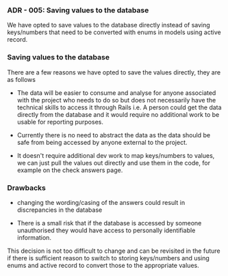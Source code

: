 ### ADR - 005: Saving values to the database

We have opted to save values to the database directly instead of saving keys/numbers that need to be converted with enums in models using active record.

### Saving values to the database

There are a few reasons we have opted to save the values directly, they are as follows

- The data will be easier to consume and analyse for anyone associated with the project who needs to do so but does not necessarily have the technical skills to access it through Rails i.e. A person could get the data directly from the database and it would require no additional work to be usable for reporting purposes.

- Currently there is no need to abstract the data as the data should be safe from being accessed by anyone external to the project.

- It doesn't require additional dev work to map keys/numbers to values, we can just pull the values out directly and use them in the code, for example on the check answers page.



### Drawbacks

- changing the wording/casing of the answers could result in discrepancies in the database

- There is a small risk that if the database is accessed by someone unauthorised they would have access to personally identifiable information.

This decision is not too difficult to change and can be revisited in the future if there is sufficient reason to switch to storing keys/numbers and using enums and active record to convert those to the appropriate values.